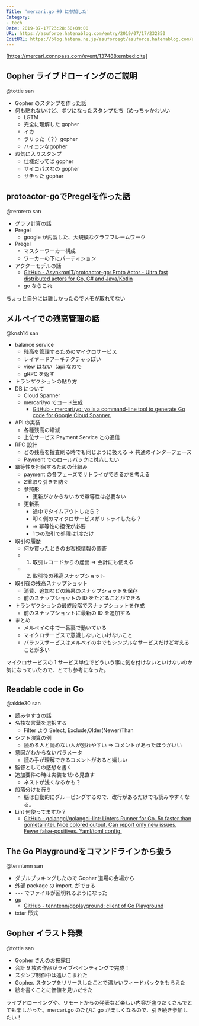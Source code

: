 ```yaml
---
Title: 'mercari.go #9 に参加した'
Category:
- tech
Date: 2019-07-17T23:28:50+09:00
URL: https://asuforce.hatenablog.com/entry/2019/07/17/232850
EditURL: https://blog.hatena.ne.jp/asuforcegt/asuforce.hatenablog.com/atom/entry/17680117127219818979
---
```


[https://mercari.connpass.com/event/137488:embed:cite]


## Gopher ライブドローイングのご説明

@tottie san

- Gopher のスタンプを作った話
- 何も貼れないけど、ボツになったスタンプたち（めっちゃかわいい
	- LGTM
	- 完全に理解した gopher
	- イカ
	- ラリった（？）gopher
	- ハイコンなgopher
- お気に入りスタンプ
	- 仕様だってば gopher
	- サイコパスなの gopher
	- サチッた gopher

## protoactor-goでPregelを作った話

@rerorero san

- グラフ計算の話
- Pregel
	- google が内製した、大規模なグラフフレームワーク
- Pregel
	- マスターワーカー構成
	- ワーカーの下にパーティション
- アクターモデルの話
	- [GitHub - AsynkronIT/protoactor-go: Proto Actor - Ultra fast distributed actors for Go, C# and Java/Kotlin](https://github.com/AsynkronIT/protoactor-go)
	- go ならこれ

ちょっと自分には難しかったのでメモが取れてない

## メルペイでの残高管理の話

@knsh14 san

- balance service
	- 残高を管理するためのマイクロサービス
	- レイヤードアーキテクチャっぽい
	- view はない（api なので
	- gRPC を返す
- トランザクションの貼り方
- DB について
	- Cloud Spanner
	- mercari/yo でコード生成
		- [GitHub - mercari/yo: yo is a command-line tool to generate Go code for Google Cloud Spanner.](https://github.com/mercari/yo)
- API の実装
	- 各種残高の増減
	- 上位サービス Payment Service との通信
- RPC 設計
	- どの残高を捜査刷る時でも同じように扱える -> 共通のインターフェース
	- Payment でのロールバックに対応したい
- 冪等性を担保するための仕組み
	- payment の各フェーズでリトライができるかを考える
	- 2重取り引きを防ぐ
	- 参照形
		- 更新がかからないので冪等性は必要ない
	- 更新系
		- 途中でタイムアウトしたら？
		- 叩く側のマイクロサービスがリトライしたら？
		- => 冪等性の担保が必要
		- 1つの取引で処理は1度だけ
- 取引の履歴
	- 何か買ったときのお客様情報の調査
	- 1. 取引レコードからの産出 => 会計にも使える
	- 2.  取引後の残高スナップショット
- 取引後の残高スナップショット
	- 消費、追加などの結果のスナップショットを保存
	- 前のスナップショットの ID をたどることができる
- トランザクションの最終段階でスナップショットを作成
	- 前のスナップショットに最新の ID を追加する
- まとめ
	- メルペイの中で一番裏で動いている
	- マイクロサービスで意識しないといけないこと
	- バランスサービスはメルペイの中でもシンプルなサービスだけど考えることが多い

マイクロサービスの 1 サービス単位でどういう事に気を付けないといけないのか気になっていたので、とても参考になった。

## Readable code in Go

@akkie30 san

- 読みやすさの話
- 名核な言葉を選択する
	- Filter より Select, Exclude,Older(Newer)Than
- シフト演算の例
	- 読める人と読めない人が別れやすい => コメントがあったほうがいい
- 意図がわからないパラメータ
	- 読み手が理解できるコメントがあると嬉しい
- 監督としての感想を書く
- 追加要件の時は実装を1から見直す
	- ネストが浅くなるかも？
- 段落分けを行う
	- 脳は自動的にグルーピングするので、改行があるだけでも読みやすくなる。
- Lint 何使ってますか？
	- [GitHub - golangci/golangci-lint: Linters Runner for Go. 5x faster than gometalinter. Nice colored output. Can report only new issues. Fewer false-positives. Yaml/toml config.](https://github.com/golangci/golangci-lint)


## The Go Playgroundをコマンドラインから扱う

@tenntenn san

- ダブルブッキングしたので Gopher 道場の会場から
- 外部 package の import. ができる
- `---` でファイルが区切れるようになった
- gp
	- [GitHub - tenntenn/goplayground: client of Go Playground](https://github.com/tenntenn/goplayground)
- txtar 形式

## Gopher イラスト発表

@tottie san

- Gopher さんのお披露目
- 合計 9 枚の作品がライブペインティングで完成！
- スタンプ制作中は追いこまれた
- Gopher. スタンプをリリースしたことで温かいフィードバックをもらえた
- 絵を書くことに価値を見いだせた

ライブドローイングや、リモートからの発表など楽しい内容が盛りだくさんでとても楽しかった。mercari.go のたびに go が楽しくなるので、引き続き参加したい！
